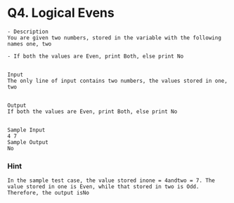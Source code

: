 # Q4. Logical Evens 
    - Description
    You are given two numbers, stored in the variable with the following names one, two

    - If both the values are Even, print Both, else print No


    Input
    The only line of input contains two numbers, the values stored in one, two


    Output
    If both the values are Even, print Both, else print No


    Sample Input  
    4 7
    Sample Output 
    No

### Hint
    In the sample test case, the value stored inone = 4andtwo = 7. The value stored in one is Even, while that stored in two is Odd. Therefore, the output isNo